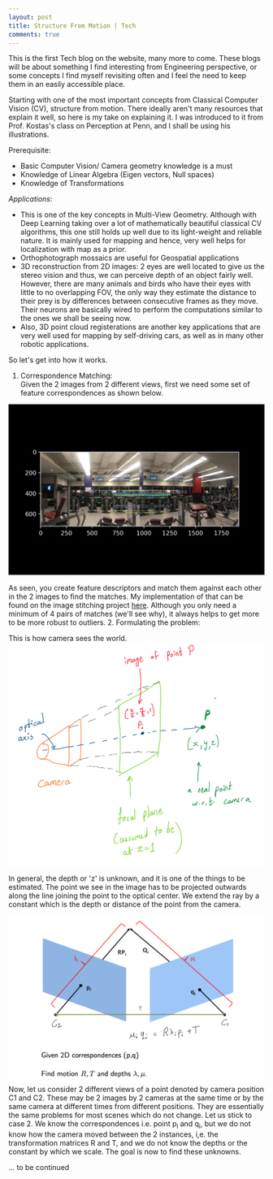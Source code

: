 ```yaml
---
layout: post
title: Structure From Motion | Tech
comments: true
---
```


This is the first Tech blog on the website, many more to come. These blogs will be about something I find interesting from Engineering perspective, or some concepts I find myself revisiting often and I feel the need to keep them in an easily accessible place.  

Starting with one of the most important concepts from Classical Computer Vision (CV), structure from motion. There ideally aren't many resources that explain it well, so here is my take on explaining it. I was introduced to it from Prof. Kostas's class on Perception at Penn, and I shall be using his illustrations.  

Prerequisite:  
- Basic Computer Vision/ Camera geometry knowledge is a must  
- Knowledge of Linear Algebra (Eigen vectors, Null spaces)  
- Knowledge of Transformations  

*Applications*:  
- This is one of the key concepts in Multi-View Geometry. Although with Deep Learning taking over a lot of mathematically beautiful classical CV algorithms, this one still holds up well due to its light-weight and reliable nature. It is mainly used for mapping and hence, very well helps for localization with map as a prior.   
- Orthophotograph mossaics are useful for Geospatial applications  
- 3D reconstruction from 2D images: 2 eyes are well located to give us the stereo vision and thus, we can perceive depth of an object fairly well. However, there are many animals and birds who have their eyes with little to no overlapping FOV, the only way they estimate the distance to their prey is by differences between consecutive frames as they move. Their neurons are basically wired to perform the computations similar to the ones we shall be seeing now.      
- Also, 3D point cloud registerations are another key applications that are very well used for mapping by self-driving cars, as well as in many other robotic applications.  


So let's get into how it works.  

1. Correspondence Matching:   
Given the 2 images from 2 different views, first we need some set of feature correspondences as shown below.  

![image](../assets/sfm/corr_match.png)  

As seen, you create feature descriptors and match them against each other in the 2 images to find the matches. My implementation of that can be found on the image stitching project [here](https://github.com/Saumya-Shah/Image-Stitching). Although you only need a minimum of 4 pairs of matches (we'll see why), it always helps to get more to be more robust to outliers.
2. Formulating the problem:  

This is how camera sees the world. 
![image](../assets/sfm/File_001.png)

In general, the depth or 'z' is unknown, and it is one of the things to be estimated. The point we see in the image has to be projected outwards along the line joining the point to the optical center. We extend the ray by a constant which is the depth or distance of the point from the camera.  

![image](../assets/sfm/File_002.png)
Now, let us consider 2 different views of a point denoted by camera position C1 and C2. These may be 2 images by 2 cameras at the same time or by the same camera at different times from different positions. They are essentially the same problems for most scenes which do not change. Let us stick to case 2. We know the correspondences i.e. point p<sub>i</sub> and q<sub>i</sub>, but we do not know how the camera moved between the 2 instances, i,e. the transformation matrices R and T, and we do not know the depths or the constant by which we scale. The goal is now to find these unknowns. 


... to be continued

<!-- 3. Epipolar constraint:   -->





